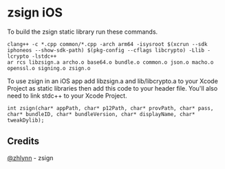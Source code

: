 # zsign iOS

To build the zsign static library run these commands.

```
clang++ -c *.cpp common/*.cpp -arch arm64 -isysroot $(xcrun --sdk iphoneos --show-sdk-path) $(pkg-config --cflags libcrypto) -Llib -lcrypto -lstdc++
ar rcs libzsign.a archo.o base64.o bundle.o common.o json.o macho.o openssl.o signing.o zsign.o
```

To use zsign in an iOS app add libzsign.a and lib/libcrypto.a to your Xcode Project as static libraries then add this code to your header file. You'll also need to link stdc++ to your Xcode Project.

```
int zsign(char* appPath, char* p12Path, char* provPath, char* pass, char* bundleID, char* bundleVersion, char* displayName, char* tweakDylib);
```

## Credits

[@zhlynn](https://github.com/zhlynn) - zsign
